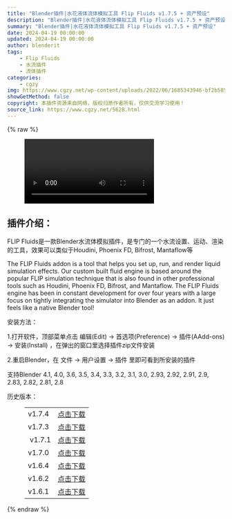 ```yaml
---
title: "Blender插件|水花液体流体模拟工具 Flip Fluids v1.7.5 + 资产预设"
description: "Blender插件|水花液体流体模拟工具 Flip Fluids v1.7.5 + 资产预设"
summary: "Blender插件|水花液体流体模拟工具 Flip Fluids v1.7.5 + 资产预设"
date: 2024-04-19 00:00:00
updated: 2024-04-19 00:00:00
author: blenderit
tags: 
    - Flip Fluids
    - 水流插件
    - 流体插件
categories:
    - cgzy
img: https://www.cgzy.net/wp-content/uploads/2022/06/1685343946-bf2b585aaeb7a04.webp
showGetMethod: false
copyright: 本插件资源来自网络，版权归原作者所有，仅供交流学习使用！
source_link: https://www.cgzy.net/5628.html
---
```


{% raw %}
<figure class="wp-block-video aligncenter"><video controls src="http://videohw-platform.cdn.huya.com/1048585/1259544907209/37122533/9dbd49830151008693d0356ce9646504.mp4"></video></figure><div class="wp-block-pandastudio-title"><div class="title_style_01"><h2 id="h2-0">插件介绍：</h2></div></div><p class="is-style-text-indent-2em">FLIP Fluids是一款Blender水流体模拟插件，是专门的一个水流设置、运动、渲染的工具，效果可以类似于Houdini, Phoenix FD, Bifrost, Mantaflow等</p><p>The FLIP Fluids addon is a tool that helps you set up, run, and render liquid simulation effects. Our custom built fluid engine is based around the popular FLIP simulation technique that is also found in other professional tools such as Houdini, Phoenix FD, Bifrost, and Mantaflow. The FLIP Fluids engine has been in constant development for over four years with a large focus on tightly integrating the simulator into Blender as an addon. It just feels like a native Blender tool!</p><div class="wp-block-pandastudio-title"><div class="title_style_01"><p>安装方法：</p></div></div><p>1.打开软件，顶部菜单点击 编辑(Edit) → 首选项(Preference) → 插件(AAdd-ons) → 安装(Install) ，在弹出的窗口里选择插件zip文件安装</p><p>2.重启Blender，在 文件 → 用户设置 → 插件 里即可看到所安装的插件</p><div class="wp-block-pandastudio-tips"><div class="tip success "><p>支持Blender 4.1, 4.0, 3.6, 3.5, 3.4, 3.3, 3.2, 3.1, 3.0, 2.93, 2.92, 2.91, 2.9, 2.83, 2.82, 2.81, 2.8</p>
</div></div><div class="wp-block-pandastudio-title"><div class="title_style_01"><p>历史版本：</p></div></div><figure class="wp-block-table has-medium-font-size"><table><tbody><tr><td>v1.7.4</td><td><a href="https://www.cgzy.net/go?_=6e0a070a84aHR0cHM6Ly9wYW4uYmFpZHUuY29tL3MvMXk1OTNXRlJqTDd2VlJJekt6ZU9wc0E%2FcHdkPWc1cGc%3D" target="_blank">点击下载</a></td></tr><tr><td>v1.7.3</td><td><a href="https://www.cgzy.net/go?_=b7675d937daHR0cHM6Ly9wYW4uYmFpZHUuY29tL3MvMW0zbG9zLUJKYm45djloVDdTLWl1S0E%2FcHdkPWF2OGE%3D" target="_blank">点击下载</a></td></tr><tr><td> v1.7.1</td><td><a href="https://www.cgzy.net/go?_=0469507e59aHR0cHM6Ly9wYW4uYmFpZHUuY29tL3MvMTVhc2RHMGhSQlJRUEZtNlVXbXpJWmc%2FcHdkPWw2bTk%3D" target="_blank">点击下载</a></td></tr><tr><td>v1.7.0</td><td><a href="https://www.cgzy.net/go?_=feb1f792c5aHR0cHM6Ly9wYW4uYmFpZHUuY29tL3MvMTBLNm5LTDVUUVc1TExHNGJpMkxTbFE%2FcHdkPWpxM2w%3D" target="_blank">点击下载</a></td></tr><tr><td>v1.6.4</td><td><a href="https://www.cgzy.net/go?_=417cef722baHR0cHM6Ly9wYW4uYmFpZHUuY29tL3MvMW1BcXZuMTZpbE41VERVeDJPbjRHSFE%2FcHdkPWJnYWI%3D" target="_blank">点击下载</a></td></tr><tr><td>v1.6.2</td><td><a href="https://www.cgzy.net/go?_=4abd873c08aHR0cHM6Ly9wYW4uYmFpZHUuY29tL3MvMTYwcXRmdVlQNXQzWGI3RTRDd0J4ZXc%2FcHdkPTdkZXY%3D" target="_blank">点击下载</a></td></tr><tr><td>v1.6.1</td><td><a href="https://www.cgzy.net/go?_=846c813e49aHR0cHM6Ly9wYW4uYmFpZHUuY29tL3MvMTdCTlJTc0hVZlA0RjdIc0hqcHV1YUE%2FcHdkPXpkdTY%3D" target="_blank">点击下载</a></td></tr></tbody></table></figure>
<div style="display: none">cgzy</div>
{% endraw %}